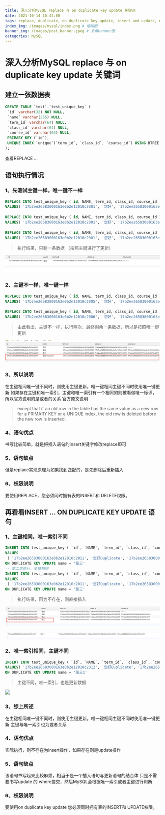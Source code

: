 ```yaml
---
title: 深入分析MySQL replace 与 on duplicate key update 关键词
date: 2021-10-14 15:42:00
tags: replace, duplicate, on duplicate key update, insert and update, mysql
index_img: /images/mysql/index.png # 缩略图
banner_img: /images/post_banner.jpeg # 文章banner图
categories: MySQL
---
```


# 深入分析MySQL replace 与 on duplicate key update 关键词

## 建立一张数据表

```sql 
CREATE TABLE `test`.`test_unique_key` (
 `id` varchar(32) NOT NULL,
 `name` varchar(255) NULL,
 `term_id` varchar(64) NULL,
 `class_id` varchar(64) NULL,
 `course_id` varchar(64) NULL,
 PRIMARY KEY (`id`),
 UNIQUE INDEX `unique`(`term_id`, `class_id`, `course_id`) USING BTREE
);
```

查看REPLACE ...
 
## 语句执行情况

### 1、先测试主键一样，唯一键不一样
```sql
REPLACE INTO test_unique_key ( id, NAME, term_id, class_id, course_id )
VALUES( '17b2ee26583000163e0b2e12010c2001', '您好', '17b2ee26583000163e0b2e12010c2002', '17b2ee26583000163e0b2e12010c2003', '17b2ee26583000163e0b2e12010c2004');
 
REPLACE INTO test_unique_key ( id, NAME, term_id, class_id, course_id )
VALUES( '17b2ee26583000163e0b2e12010c2001', '您好', '17b2ee26583000163e0b2e12010c2002', '17b2ee26583000163e0b2e12010c2003', NULL );
 
REPLACE INTO test_unique_key ( id, NAME, term_id, class_id, course_id )
VALUES( '17b2ee26583000163e0b2e12010c2001', '您好', '17b2ee26583000163e0b2e12010c2002', '17b2ee26583000163e0b2e12010c2003', NULL );
```

> 执行结果，只剩一条数据 （按照主键进行了更新）
​

![](/images/mysql/insertupdate/1.png)

### 2、主键不一样，唯一键一样
```sql
REPLACE INTO test_unique_key ( id, NAME, term_id, class_id, course_id )
VALUES( '17b2ee26583000163e0b2e12010c2005', '您好', '17b2ee26583000163e0b2e12010c2002', '17b2ee26583000163e0b2e12010c2003', '17b2ee26583000163e0b2e12010c2004' );

REPLACE INTO test_unique_key ( id, NAME, term_id, class_id, course_id )
VALUES( '17b2ee26583000163e0b2e12010c2006', '您好', '17b2ee26583000163e0b2e12010c2002', '17b2ee26583000163e0b2e12010c2003', '17b2ee26583000163e0b2e12010c2004' );
```

> 由此看出，主键不一样，执行两次，最终剩余一条数据，所以是按照唯一键更新
​

![](/images/mysql/insertupdate/3.png)

### 3、所以说明

在主键相同唯一键不同时，则使用主键更新，唯一键相同主键不同时使用唯一键更新
如果存在主键和唯一索引，主键和唯一索引有一个相同的则被看做唯一标识，所以官方说明的是或者的关系
官方原文说明

> except that if an old row in the table has the same value as a new row for a PRIMARY KEY or a UNIQUE index, the old row is deleted before the new row is inserted.

### 4、语句优点

书写比较简单，就是把插入语句的insert关键字修改replace即可

### 5、语句缺点

但是replace实现原理为如果找到匹配的，是先删除后重新插入

### 6、权限说明
要使用REPLACE，您必须同时拥有表的INSERT和 DELETE权限。

## 再看看INSERT ... ON DUPLICATE KEY UPDATE 语句
 
### 1、主键相同，唯一索引不同
```sql
INSERT INTO test_unique_key ( `id`, `NAME`, `term_id`, `class_id`, `course_id` )
VALUES
 ( '17b2ee26583000163e0b2e12010c2011', '您好Duplicate', '17b2ee26583000163e0b2e12010c2012', '17b2ee26583000163e0b2e12010c20010', '17b2ee26583000163e0b2e12010c2011' ) 
ON DUPLICATE KEY UPDATE name = '张三'
-- 第二次执行，主键相同
INSERT INTO test_unique_key ( `id`, `NAME`, `term_id`, `class_id`, `course_id` )
VALUES
 ( '17b2ee26583000163e0b2e12010c2011', '您好Duplicate', '17b2ee26583000163e0b2e12010c2012', '17b2ee26583000163e0b2e12010c20010', '17b2ee26583000163e0b2e12010c2011' ) 
ON DUPLICATE KEY UPDATE name = '张三'
```

> 执行结果，因为不存在，则直接插入
​

![](/images/mysql/insertupdate/4.png)


![](/images/mysql/insertupdate/5.png)

### 2、唯一索引相同，主键不同
```sql
INSERT INTO test_unique_key ( `id`, `NAME`, `term_id`, `class_id`, `course_id` )
VALUES( '17b2ee26583000163e0b2e12010c2012', '您好Duplicate', '17b2ee26583000163e0b2e12010c2012', '17b2ee26583000163e0b2e12010c20010', '17b2ee26583000163e0b2e12010c2011' ) 
ON DUPLICATE KEY UPDATE name = '张三1'
```

> 主键不同，唯一索引，也是更新数据
​

![](/images/mysql/insertupdate/6.png)

### 3、综上所述
在主键相同唯一键不同时，则使用主键更新，唯一键相同主键不同时使用唯一键更新 主键与唯一索引也为或者关系

### 4、语句优点
实际执行，则不存在为insert操作，如果存在则是update操作

### 5、语句缺点
该语句书写起来比较麻烦，相当于是一个插入语句与更新语句的结合体
只是不需要书写update 的 where提交，然后MySQL会根据唯一索引或者主键进行判断

### 6、权限说明
要使用on duplicate key update 您必须同时拥有表的INSERT和 UPDATE权限。